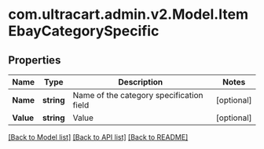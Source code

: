 # com.ultracart.admin.v2.Model.ItemEbayCategorySpecific
## Properties

Name | Type | Description | Notes
------------ | ------------- | ------------- | -------------
**Name** | **string** | Name of the category specification field | [optional] 
**Value** | **string** | Value | [optional] 


[[Back to Model list]](../README.md#documentation-for-models) [[Back to API list]](../README.md#documentation-for-api-endpoints) [[Back to README]](../README.md)

